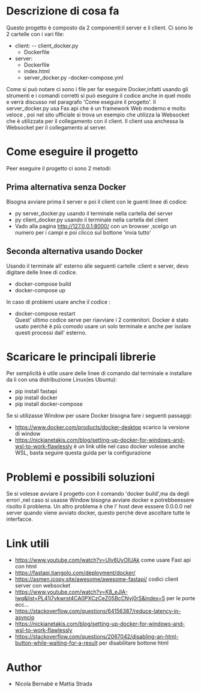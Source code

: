 # Descrizione di cosa fa
Questo progetto è composto da 2 componenti:il server e il client. Ci sono le 2 cartelle con i vari file: 
- client:
  --  client_docker.py
  -  Dockerfile
- server:
  -  Dockerfile
  -  index.html
  -  server_docker.py
-docker-compose.yml
 
Come si può notare ci sono i file per far eseguire Docker,infatti usando gli strumenti e i comandi corretti si può eseguire il codice anche in quel modo e verrà discusso nel paragrafo 'Come eseguire il progetto'.
Il server_docker.py usa Fas api che è un framework Web moderno e molto veloce , poi nel sito ufficiale si trova un esempio che utilizza la Websocket che è utilizzata per il collegamento con il client. Il client usa anchessa la Websocket per il collegamento al server.


# Come eseguire il progetto
Peer eseguire il progetto ci sono 2 metodi:
## Prima alternativa senza Docker
Bisogna avviare prima il server e poi il client con le guenti linee di codice:
- py server_docker.py    usando il terminale nella cartella del server
- py client_docker.py    usando il terminale nella cartella del client
- Vado alla pagina http://127.0.0.1:8000/ con un browser ,scelgo un numero per i campi e poi clicco sul bottone 'invia tutto'

## Seconda alternativa usando Docker
Usando il terminale all' esterno alle seguenti cartelle :client e server,  devo digitare delle linee di codice.
- docker-compose build
- docker-compose up

In caso di problemi usare anche il codice :
- docker-compose restart      
Quest' ultimo codice serve per riavviare i 2 contenitori.
Docker è stato usato perchè è più comodo usare un solo terminale e anche per isolare questi processi dall' esterno.

# Scaricare le principali librerie
Per semplicità è utile usare delle linee di comando dal terminale e installare da li con una distribuzione Linux(es Ubuntu):
- pip install fastapi   
- pip install docker
- pip install docker-compose

Se si utilizasse Window per usare Docker bisogna fare i seguenti passaggi:
- https://www.docker.com/products/docker-desktop    scarico la versione di window
- https://nickjanetakis.com/blog/setting-up-docker-for-windows-and-wsl-to-work-flawlessly   è un link utile nel caso docker volesse anche WSL, basta seguire questa guida per la configurazione

# Problemi e possibili soluzioni
Se si volesse avviare il progetto con il comando 'docker build',ma da degli errori ,nel caso si usasse Window bisogna avviare docker e potrebbeessere risolto il problema.
Un altro problema è che l' host deve esssere 0.0.0.0 nel server quando viene avviato docker, questo perchè deve ascoltare tutte le interfacce.

# Link utili
- https://www.youtube.com/watch?v=UIv6UyOIUAk     come usare Fast api con html
- https://fastapi.tiangolo.com/deployment/docker/
- https://asmen.icopy.site/awesome/awesome-fastapi/ codici client server con websocket
- https://www.youtube.com/watch?v=K8_eJlA-Iwg&list=PL41j7vkwrst4CA0PXCzCeZ05BcCNyj0rS&index=5   per le porte ecc...
- https://stackoverflow.com/questions/64156387/reduce-latency-in-asyncio
- https://nickjanetakis.com/blog/setting-up-docker-for-windows-and-wsl-to-work-flawlessly
- https://stackoverflow.com/questions/2067042/disabling-an-html-button-while-waiting-for-a-result  per disabilitare bottone html


# Author

- Nicola Bernabè e Mattia Strada
